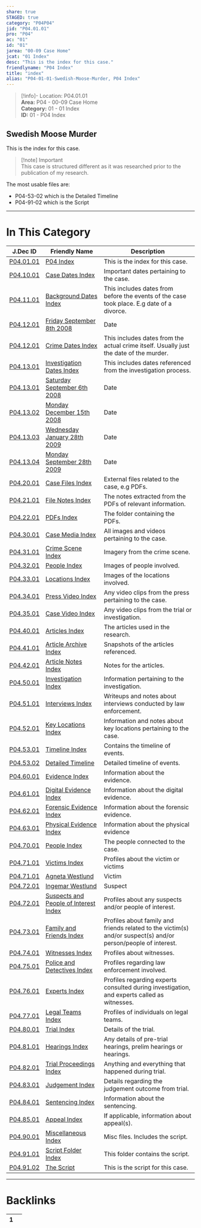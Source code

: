 ```yaml
---  
share: true  
STAGED: true  
category: "P04P04"  
jid: "P04.01.01"  
pro: "P04"  
ac: "01"  
id: "01"  
jarea: "00-09 Case Home"  
jcat: "01 Index"  
desc: "This is the index for this case."  
friendlyname: "P04 Index"  
title: "index"  
alias: "P04-01-01-Swedish-Moose-Murder, P04 Index"  
---  
```

>[!info]- Location: P04.01.01  
>**Area:** P04 - 00-09 Case Home  
>**Category:** 01 - 01 Index  
>**ID:** 01 - P04 Index  
  
## Swedish Moose Murder  
  
This is the index for this case.  
  
  
>[!note]  Important  
>This case is structured different as it was researched prior to the publication of my research.  
>  
  
The most usable files are:  
- P04-53-02 which is the Detailed Timeline  
- P04-91-02 which is the Script   
  
   
  
---  
# In This Category  
  
| J.Dec ID                                                                                                                          | Friendly Name                                                                                                                                       | Description                                                                                                    |  
| --------------------------------------------------------------------------------------------------------------------------------- | --------------------------------------------------------------------------------------------------------------------------------------------------- | -------------------------------------------------------------------------------------------------------------- |  
| [P04.01.01](index.md#)                                                                            | [P04 Index](index.md#)                                                                                              | This is the index for this case.                                                                               |  
| [P04.10.01](../P04/10-to-19-Case-Dates/index.md#)                                                        | [Case Dates Index](../P04/10-to-19-Case-Dates/index.md#)                                                                   | Important dates pertaining to the case.                                                                        |  
| [P04.11.01](../P04/10-to-19-Case-Dates/11-Background-Dates/index.md#)                                    | [Background Dates Index](../P04/10-to-19-Case-Dates/11-Background-Dates/index.md#)                                         | This includes dates from before the events of the case took place. E.g date of a divorce.                      |  
| [P04.12.01](../P04/10-to-19-Case-Dates/12-Crime-Dates/2008-9-8-Friday-September-8th-2008.md#)            | [Friday September 8th 2008](../P04/10-to-19-Case-Dates/12-Crime-Dates/2008-9-8-Friday-September-8th-2008.md#)              | Date                                                                                                           |  
| [P04.12.01](../P04/10-to-19-Case-Dates/12-Crime-Dates/index.md#)                                         | [Crime Dates Index](../P04/10-to-19-Case-Dates/12-Crime-Dates/index.md#)                                                   | This includes dates from the actual crime itself. Usually just the date of the murder.                         |  
| [P04.13.01](../P04/10-to-19-Case-Dates/13-Investigation-Dates/index.md#)                                 | [Investigation Dates Index](../P04/10-to-19-Case-Dates/13-Investigation-Dates/index.md#)                                   | This includes dates referenced from the investigation process.                                                 |  
| [P04.13.01](../P04/10-to-19-Case-Dates/13-Investigation-Dates/2008-9-6-Saturday-September-6th-2008.md#)  | [Saturday September 6th 2008](../P04/10-to-19-Case-Dates/13-Investigation-Dates/2008-9-6-Saturday-September-6th-2008.md#)  | Date                                                                                                           |  
| [P04.13.02](../P04/10-to-19-Case-Dates/13-Investigation-Dates/2008-12-15-Monday-December-15th-2008.md#)  | [Monday December 15th 2008](../P04/10-to-19-Case-Dates/13-Investigation-Dates/2008-12-15-Monday-December-15th-2008.md#)    | Date                                                                                                           |  
| [P04.13.03](../P04/10-to-19-Case-Dates/13-Investigation-Dates/2009-1-28-Wednesday-January-28th-2009.md#) | [Wednesday January 28th 2009](../P04/10-to-19-Case-Dates/13-Investigation-Dates/2009-1-28-Wednesday-January-28th-2009.md#) | Date                                                                                                           |  
| [P04.13.04](../P04/10-to-19-Case-Dates/13-Investigation-Dates/2009-9-28-Monday-September-28th-2009.md#)  | [Monday September 28th 2009](../P04/10-to-19-Case-Dates/13-Investigation-Dates/2009-9-28-Monday-September-28th-2009.md#)   | Date                                                                                                           |  
| [P04.20.01](../P04/20-to-29-Case-Files/index.md#)                                                        | [Case Files Index](../P04/20-to-29-Case-Files/index.md#)                                                                   | External files related to the case, e.g PDFs.                                                                  |  
| [P04.21.01](../P04/20-to-29-Case-Files/21-File-Notes/index.md#)                                          | [File Notes Index](../P04/20-to-29-Case-Files/21-File-Notes/index.md#)                                                     | The notes extracted from the PDFs of relevant information.                                                     |  
| [P04.22.01](../P04/20-to-29-Case-Files/22-PDFs/index.md#)                                                | [PDFs Index](../P04/20-to-29-Case-Files/22-PDFs/index.md#)                                                                 | The folder containing the PDFs.                                                                                |  
| [P04.30.01](../P04/30-to-39-Case-Media/index.md#)                                                        | [Case Media Index](../P04/30-to-39-Case-Media/index.md#)                                                                   | All images and videos pertaining to the case.                                                                  |  
| [P04.31.01](../P04/30-to-39-Case-Media/31-Crime-Scene/index.md#)                                         | [Crime Scene Index](../P04/30-to-39-Case-Media/31-Crime-Scene/index.md#)                                                   | Imagery from the crime scene.                                                                                  |  
| [P04.32.01](../P04/30-to-39-Case-Media/32-People/index.md#)                                              | [People Index](../P04/30-to-39-Case-Media/32-People/index.md#)                                                             | Images of people involved.                                                                                     |  
| [P04.33.01](../P04/30-to-39-Case-Media/33-Locations/index.md#)                                           | [Locations Index](../P04/30-to-39-Case-Media/33-Locations/index.md#)                                                       | Images of the locations involved.                                                                              |  
| [P04.34.01](../P04/30-to-39-Case-Media/34-Press-Video/index.md#)                                         | [Press Video Index](../P04/30-to-39-Case-Media/34-Press-Video/index.md#)                                                   | Any video clips from the press pertaining to the case.                                                         |  
| [P04.35.01](../P04/30-to-39-Case-Media/35-Case-Video/index.md#)                                          | [Case Video Index](../P04/30-to-39-Case-Media/35-Case-Video/index.md#)                                                     | Any video clips from the trial or investigation.                                                               |  
| [P04.40.01](../P04/40-to-49-Articles/index.md#)                                                          | [Articles Index](../P04/40-to-49-Articles/index.md#)                                                                       | The articles used in the research.                                                                             |  
| [P04.41.01](../P04/40-to-49-Articles/41-Article-Archive/index.md#)                                       | [Article Archive Index](../P04/40-to-49-Articles/41-Article-Archive/index.md#)                                             | Snapshots of the articles referenced.                                                                          |  
| [P04.42.01](../P04/40-to-49-Articles/42-Article-Notes/index.md#)                                         | [Article Notes Index](../P04/40-to-49-Articles/42-Article-Notes/index.md#)                                                 | Notes for the articles.                                                                                        |  
| [P04.50.01](../P04/50-to-59-Investigation/index.md#)                                                     | [Investigation Index](../P04/50-to-59-Investigation/index.md#)                                                             | Information pertaining to the investigation.                                                                   |  
| [P04.51.01](../P04/50-to-59-Investigation/51-Interviews/index.md#)                                       | [Interviews Index](../P04/50-to-59-Investigation/51-Interviews/index.md#)                                                  | Writeups and notes about interviews conducted by law enforcement.                                              |  
| [P04.52.01](../P04/50-to-59-Investigation/52-Key-Locations/index.md#)                                    | [Key Locations Index](../P04/50-to-59-Investigation/52-Key-Locations/index.md#)                                            | Information and notes about key locations pertaining to the case.                                              |  
| [P04.53.01](../P04/50-to-59-Investigation/53-Timeline/index.md#)                                         | [Timeline Index](../P04/50-to-59-Investigation/53-Timeline/index.md#)                                                      | Contains the timeline of events.                                                                               |  
| [P04.53.02](../P04/50-to-59-Investigation/53-Timeline/02-Detailed-Timeline.md#)                          | [Detailed Timeline](../P04/50-to-59-Investigation/53-Timeline/02-Detailed-Timeline.md#)                                    | Detailed timeline of events.                                                                                   |  
| [P04.60.01](../P04/60-to-69-Evidence/index.md#)                                                          | [Evidence Index](../P04/60-to-69-Evidence/index.md#)                                                                       | Information about the evidence.                                                                                |  
| [P04.61.01](../P04/60-to-69-Evidence/61-Digital/index.md#)                                               | [Digital Evidence Index](../P04/60-to-69-Evidence/61-Digital/index.md#)                                                    | Information about the digital evidence.                                                                        |  
| [P04.62.01](../P04/60-to-69-Evidence/62-Forensic/index.md#)                                              | [Forensic Evidence Index](../P04/60-to-69-Evidence/62-Forensic/index.md#)                                                  | Information about the forensic evidence.                                                                       |  
| [P04.63.01](../P04/60-to-69-Evidence/63-Physical/index.md#)                                              | [Physical Evidence Index](../P04/60-to-69-Evidence/63-Physical/index.md#)                                                  | Information about the physical evidence                                                                        |  
| [P04.70.01](../P04/70-to-79-People/index.md#)                                                            | [People Index](../P04/70-to-79-People/index.md#)                                                                           | The people connected to the case.                                                                              |  
| [P04.71.01](../P04/70-to-79-People/71-Victims/index.md#)                                                 | [Victims Index](../P04/70-to-79-People/71-Victims/index.md#)                                                               | Profiles about the victim or victims                                                                           |  
| [P04.71.01](../P04/70-to-79-People/71-Victims/01-Agneta-Westlund.md#)                                    | [Agneta Westlund](../P04/70-to-79-People/71-Victims/01-Agneta-Westlund.md#)                                                | Victim                                                                                                         |  
| [P04.72.01](../P04/70-to-79-People/72-Suspects-and-People-of-Interest/01-Ingemar-Westlund.md#)           | [Ingemar Westlund](../P04/70-to-79-People/72-Suspects-and-People-of-Interest/01-Ingemar-Westlund.md#)                      | Suspect                                                                                                        |  
| [P04.72.01](../P04/70-to-79-People/72-Suspects-and-People-of-Interest/index.md#)                         | [Suspects and People of Interest Index](../P04/70-to-79-People/72-Suspects-and-People-of-Interest/index.md#)               | Profiles about any suspects and/or people of interest.                                                         |  
| [P04.73.01](../P04/70-to-79-People/73-Family-and-Friends/index.md#)                                      | [Family and Friends Index](../P04/70-to-79-People/73-Family-and-Friends/index.md#)                                         | Profiles about family and friends related to the victim(s) and/or suspect(s) and/or person/people of interest. |  
| [P04.74.01](../P04/70-to-79-People/74-Witnesses/index.md#)                                               | [Witnesses Index](../P04/70-to-79-People/74-Witnesses/index.md#)                                                           | Profiles about witnesses.                                                                                      |  
| [P04.75.01](../P04/70-to-79-People/75-Police-and-Detectives/index.md#)                                   | [Police and Detectives Index](../P04/70-to-79-People/75-Police-and-Detectives/index.md#)                                   | Profiles regarding law enforcement involved.                                                                   |  
| [P04.76.01](../P04/70-to-79-People/76-Experts/index.md#)                                                 | [Experts Index](../P04/70-to-79-People/76-Experts/index.md#)                                                               | Profiles regarding experts consulted during investigation, and experts called as witnesses.                    |  
| [P04.77.01](../P04/70-to-79-People/77-Legal-Teams/index.md#)                                             | [Legal Teams Index](../P04/70-to-79-People/77-Legal-Teams/index.md#)                                                       | Profiles of individuals on legal teams.                                                                        |  
| [P04.80.01](../P04/80-to-89-Trial/index.md#)                                                             | [Trial Index](../P04/80-to-89-Trial/index.md#)                                                                             | Details of the trial.                                                                                          |  
| [P04.81.01](../P04/80-to-89-Trial/81-Hearings/index.md#)                                                 | [Hearings Index](../P04/80-to-89-Trial/81-Hearings/index.md#)                                                              | Any details of pre-trial hearings, prelim hearings or hearings.                                                |  
| [P04.82.01](../P04/80-to-89-Trial/82-Trial-Proceedings/index.md#)                                        | [Trial Proceedings Index](../P04/80-to-89-Trial/82-Trial-Proceedings/index.md#)                                            | Anything and everything that happened during trial.                                                            |  
| [P04.83.01](../P04/80-to-89-Trial/83-Judgement/index.md#)                                                | [Judgement Index](../P04/80-to-89-Trial/83-Judgement/index.md#)                                                            | Details regarding the judgement outcome from trial.                                                            |  
| [P04.84.01](../P04/80-to-89-Trial/84-Sentencing/index.md#)                                               | [Sentencing Index](../P04/80-to-89-Trial/84-Sentencing/index.md#)                                                          | Information about the sentencing.                                                                              |  
| [P04.85.01](../P04/80-to-89-Trial/85-Appeal/index.md#)                                                   | [Appeal Index](../P04/80-to-89-Trial/85-Appeal/index.md#)                                                                  | If applicable, information about appeal(s).                                                                    |  
| [P04.90.01](../P04/90-to-99-Miscellaneous/index.md#)                                                     | [Miscellaneous Index](../P04/90-to-99-Miscellaneous/index.md#)                                                             | Misc files. Includes the script.                                                                               |  
| [P04.91.01](../P04/90-to-99-Miscellaneous/91-Script/index.md#)                                           | [Script Folder Index](../P04/90-to-99-Miscellaneous/91-Script/index.md#)                                                   | This folder contains the script.                                                                               |  
| [P04.91.02](../P04/90-to-99-Miscellaneous/91-Script/92-The-Script.md#)                                   | [The Script](../P04/90-to-99-Miscellaneous/91-Script/92-The-Script.md#)                                                    | This is the script for this case.                                                                              |  
  
  
---  
# Backlinks  
<div><table class="dataview table-view-table"><thead class="table-view-thead"><tr class="table-view-tr-header"><th class="table-view-th"><span></span><span class="dataview small-text">1</span></th><th class="table-view-th"><span></span></th></tr></thead><tbody class="table-view-tbody"></tbody></table></div>